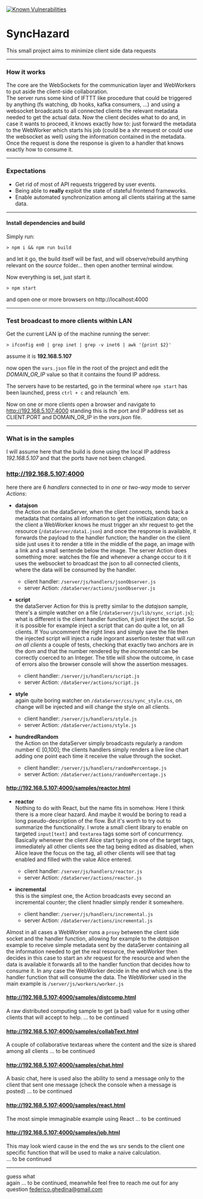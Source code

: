 [![Known Vulnerabilities](https://snyk.io/test/github/fedeghe/synchazard/badge.svg)](https://snyk.io/test/github/fedeghe/synchazard)

# SyncHazard  

This small project aims to minimize client side data requests

---

### How it works  
The core are the WebSockets for the communication layer and WebWorkers to put aside the client-side collaboration.  
The server runs some kind of IFTTT like procedure that could be triggered by anything (fs watching, db hooks, kafka consumers, ...) and using a websocket broadcasts to all connected clients the relevant metadata needed to get the actual data. Now the client decides what to do and, in case it wants to proceed, it knows exactly how to: just forward the metadata to the WebWorker which starts his job (could be a xhr request or could use the websocket as well) using the information contained in the metadata. Once the request is done the response is given to a handler that knows exactly how to consume it.

---

### Expectations
- Get rid of most of API requests triggered by user events.
- Being able to **really** exploit the state of stateful frontend frameworks.
- Enable automated synchronization among all clients stairing at the same data.

---
#### Install dependencies and build

Simply run:

`> npm i && npm run build`

and let it go, the build itself will be fast, and will observe/rebuild anything relevant on the _source_ folder... then open another terminal window.  

Now everything is set, just start it.

`> npm start`  

and open one or more browsers on http://localhost:4000

---

### Test broadcast to more clients within LAN

Get the current LAN ip of the machine running the server:

`> ifconfig en0 | grep inet | grep -v inet6 | awk '{print $2}'`

assume it is **192.168.5.107**

now open the `vars.json` file in the root of the project and edit the _DOMAIN\_OR\_IP_ value so that it contains the found IP address.  

The servers have to be restarted, go in the terminal where `npm start` has been launched, press `ctrl + c` and relaunch \`em.  

Now on one or more clients open a browser and navigate to http://192.168.5.107:4000 standing this is the port and IP address set as CLIENT.PORT and DOMAIN_OR_IP in the _vars.json_ file.

---

### What is in the samples

I will assume here that the build is done using the local IP address _192.168.5.107_ and that the ports have not been changed.



### http://192.168.5.107:4000  
here there are 6 _handlers_ connected to in _one_ or _two-way_ mode to server _Actions_:  

- **datajson**  
the Action on the dataServer, when the client connects, sends back a metadata that contains all information to get the initliaization data; on the client a WebWorker knows he must trigger an xhr request to get the resource (`/dataServer/data1.json`) and once the response is available, it forwards the payload to the handler function; the handler on the client side just uses it to render a title in the middle of the page, an image with a link and a small sentende below the image. The server Action does something more: watches the file and whenever a change occur to it it uses the websocket to broadcast the json to all connected clients, where the data will be consumed by the handler.
    - client handler: `/server/js/handlers/jsonObserver.js`
    - server Action: `/dataServer/actions/jsonObserver.js`

- **script**  
the dataServer Action for this is pretty similar to the _datajson_ sample, there's a simple watcher on a file (`/dataServer/js/lib/sync_script.js`); what is different is the client handler function, it just inject the script. So it is possible for example inject a script that can do quite a lot, on all clients. If You uncomment the right lines and simply save the file then the injected script will inject a rude ingorant assertion tester that will _run on all clients_ a couple of tests, checking that exactly two anchors are in the dom and that the number rendered by the _incremental_ can be correctly coerced to an Integer. The title will show the outcome, in case of errors also the browser console will show the assertion messages.  
    - client handler: `/server/js/handlers/script.js`
    - server Action: `/dataServer/actions/script.js`

- **style**  
again quite boring watcher on `/dataServer/css/sync_style.css`, on change will be injected and will change the style on all clients.  
    - client handler: `/server/js/handlers/style.js`
    - server Action: `/dataServer/actions/style.js`

- **hundredRandom**  
the Action on the dataServer simply broadcasts regularly a random number &isin; [0,100]; the clients handlers simply renders a live line chart adding one point each time it receive the value through the socket.  
    - client handler: `/server/js/handlers/randomPercentage.js`
    - server Action: `/dataServer/actions/randomPercentage.js`  



#### http://192.168.5.107:4000/samples/reactor.html

- **reactor**  
Nothing to do with React, but the name fits in somehow. Here I think there is a more clear hazard. And maybe it would be boring to read a long pseudo-description of the flow. But it's worth to try out to summarize the functionality. I wrote a small client library to enable on targeted `input[text]` and `textarea` tags some sort of concurrrency. Basically whenever the client Alice start typing in one of the target tags, immediately all other clients see the tag being edited as disabled, when Alice leave the focus on the tag, all other clients will see that tag enabled and filled with the value Alice entered.
    - client handler: `/server/js/handlers/reactor.js`
    - server Action: `/dataServer/actions/reactor.js`

- **incremental**  
this is the simplest one, the Action broadcasts evey second an incremental counter; the client hnadler simply render it somewhere. 
    - client handler: `/server/js/handlers/incremental.js`
    - server Action: `/dataServer/actions/incremental.js`




Almost in all cases a WebWorker runs a `proxy` between the client side socket and the handler function, allowing for example to the _datajson_ example to receive simple metadata sent by the dataServer containing all the information needed to get the real resource, the webWorker then decides in this case to start an xhr request for the resource and when the data is available it forwards all to the handler function that decides how to consume it. In any case the WebWorker decide in the end which one is the handler function that will consume the data. The WebWorker used in the main example is `/server/js/workers/worker.js`

#### http://192.168.5.107:4000/samples/distcomp.html 
A raw distributed computing sample to get (a bad) value for &pi; using other clients that will accept to help. 
... to be continued

#### http://192.168.5.107:4000/samples/collabText.html  
A couple of collaborative textareas where the content and the size is shared among all clients
... to be continued

#### http://192.168.5.107:4000/samples/chat.html  
A basic chat, here is used also the ability to send a message only to the client that sent one message  (check the console when a message is posted)
... to be continued

#### http://192.168.5.107:4000/samples/react.html   
The most simple immaginable example using React
... to be continued

#### http://192.168.5.107:4000/samples/job.html
This may look wierd cause in the end the ws srv sends to the client one specific function that will be used to make a naive calculation.   
... to be continued

---

guess what  
again ... to be continued, meanwhile feel free to reach me out for any question federico.ghedina@gmail.com
